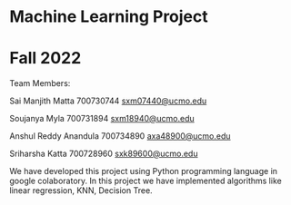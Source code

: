 # Machine Learning Project
# Fall 2022


Team Members:

Sai Manjith Matta
700730744
sxm07440@ucmo.edu

Soujanya Myla
700731894 
sxm18940@ucmo.edu


Anshul Reddy Anandula 
700734890 
axa48900@ucmo.edu

Sriharsha Katta
700728960
sxk89600@ucmo.edu



We have developed this project using Python programming language in google colaboratory. In this project we have implemented algorithms like linear regression, KNN, Decision Tree.

